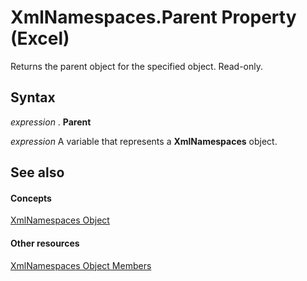 
# XmlNamespaces.Parent Property (Excel)

Returns the parent object for the specified object. Read-only.


## Syntax

 _expression_ . **Parent**

 _expression_ A variable that represents a **XmlNamespaces** object.


## See also


#### Concepts


[XmlNamespaces Object](430f6773-2be5-8312-cd67-afb703ab0782.md)
#### Other resources


[XmlNamespaces Object Members](56c69891-4689-b0a1-4e54-606a9bc2772e.md)
